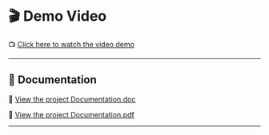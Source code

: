 # 🎬 Demo Video

📺 [Click here to watch the video demo](https://drive.google.com/file/d/1mTXw-DvEsbPYtq23ATPyktYOWbaD0PVS/view?usp=sharing)

---

## 📄 Documentation

📎 [View the project Documentation.doc](https://docs.google.com/document/d/1PPQ8xcgp_VS6v5LtyN2N0e2Hq9nLJfJu/edit?usp=sharing&ouid=112169026655648183402&rtpof=true&sd=truev)

📎 [View the project Documentation.pdf](https://drive.google.com/file/d/1cgyJhZtioS7VCKxvGbfQ7ewyKSwIftB3/view?usp=sharing)

---

